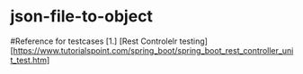 # json-file-to-object

#Reference for testcases 
[1.] [Rest Controlelr testing][https://www.tutorialspoint.com/spring_boot/spring_boot_rest_controller_unit_test.htm]
